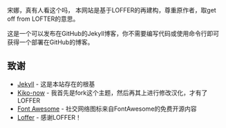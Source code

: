 宋娜，真有人看这个吗，
本网站是基于LOFFER的再建构，尊重原作者，取get off from LOFTER的意思。

这是一个可以发布在GitHub的Jekyll博客，你不需要编写代码或使用命令行即可获得一个部署在GitHub的博客。

## 致谢

* [Jekyll](https://github.com/jekyll/jekyll) - 这是本站存在的根基
* [Kiko-now](<https://github.com/aweekj/kiko-now>) - 我首先是fork这个主题，然后再其上进行修改汉化，才有了LOFFER
* [Font Awesome](<https://fontawesome.com/>) - 社交网络图标来自FontAwesome的免费开源内容
* [Loffer](<https://fromendworld.github.io/LOFFER/document/>) - 感谢LOFFER！
